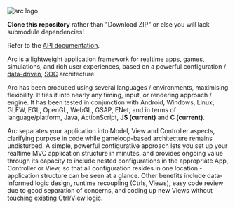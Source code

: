 ![arc logo](https://cloud.githubusercontent.com/assets/7487822/10715923/e2e9d2e2-7b2f-11e5-84b4-de43f232d061.gif)

**Clone this repository** rather than "Download ZIP" or else you will lack submodule dependencies!

Refer to the [API documentation](http://arcaneingenuity.github.io/arc/).

Arc is a lightweight application framework for realtime apps, games, simulations, and rich user experiences, based on a powerful configuration / [data-driven](https://en.wikipedia.org/wiki/Data-driven_programming), [SOC](https://en.wikipedia.org/wiki/Separation_of_concerns) architecture.

Arc has been produced using several languages / environments, maximising flexibility. It ties it into nearly any timing, input, or rendering approach / engine. It has been tested in conjunction with Android, Windows, Linux, GLFW, EGL, OpenGL, WebGL, GSAP, ENet, and in terms of language/platform, Java, ActionScript, **JS (current)** and **C (current)**.

Arc separates your application into Model, View and Controller aspects, clarifying purpose in code while gameloop-based architecture remains undisturbed. A simple, powerful configurative approach lets you set up your realtime MVC application structure in minutes, and provides ongoing value through its capacity to include nested configurations in the appropriate App, Controller or View, so that all configuration resides in one location - application structure can be seen at a glance. Other benefits include data-informed logic design, runtime recoupling (Ctrls, Views), easy code review due to good separation of concerns, and coding up new Views without touching existing Ctrl/View logic.